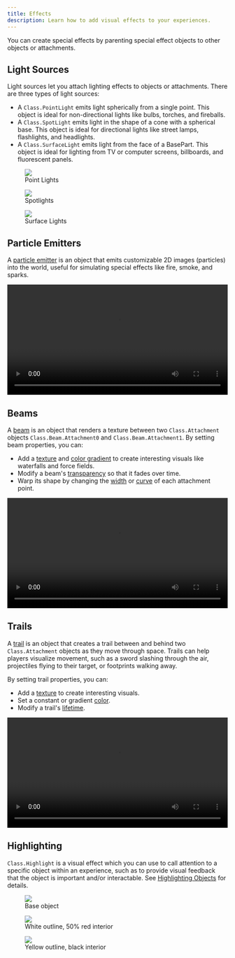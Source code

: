 ```yaml
---
title: Effects
description: Learn how to add visual effects to your experiences.
---
```


You can create special effects by parenting special effect objects to other
objects or attachments.

## Light Sources

Light sources let you attach lighting effects to objects or attachments. There
are three types of light sources:

- A `Class.PointLight`
  emits light spherically from a single point. This object is ideal for
  non-directional lights like bulbs, torches, and fireballs.
- A `Class.SpotLight`
  emits light in the shape of a cone with a spherical base. This object is ideal
  for directional lights like street lamps, flashlights, and headlights.
- A `Class.SurfaceLight` emits light from the face of a BasePart. This object is
  ideal for lighting from TV or computer screens, billboards, and fluorescent
  panels.

<GridContainer numColumns="3">
  <figure>
    <img src="../assets/lighting-and-effects/light-sources/PointLight-Range-8.jpg" />
    <figcaption>Point Lights</figcaption>
  </figure>
  <figure>
    <img src="../assets/lighting-and-effects/light-sources/SpotLight-Face-Bottom.jpg" />
    <figcaption>Spotlights</figcaption>
  </figure>
  <figure>
    <img src="../assets/lighting-and-effects/light-sources/SurfaceLight-Angle-0.jpg" />
    <figcaption>Surface Lights</figcaption>
  </figure>
</GridContainer>

## Particle Emitters

A [particle emitter](../effects/particle-emitters.md) is an object that emits customizable 2D images (particles) into the world, useful for simulating special effects like fire, smoke, and sparks.

<video src="../assets/lighting-and-effects/particle-emitter/Showcase.mp4"
controls width="100%"></video>

## Beams

A [beam](../effects/beams.md) is an object that renders a texture between two
`Class.Attachment` objects `Class.Beam.Attachment0` and
`Class.Beam.Attachment1`. By setting beam properties, you can:

- Add a [texture](../effects/beams.md#texture) and [color gradient](../effects/beams.md#color) to create interesting visuals like waterfalls and force fields.
- Modify a beam's [transparency](/effects/beams#transparency) so that it fades over time.
- Warp its shape by changing the [width](../effects/beams.md#width) or [curve](../effects/beams.md#curve) of each attachment point.

<video src="../assets/lighting-and-effects/beam/Showcase.mp4" controls
width="100%"></video>

## Trails

A [trail](../effects/trails.md) is an object that creates a trail between and behind two `Class.Attachment` objects as they move through space. Trails can help players visualize movement, such as a sword slashing through the air, projectiles flying to their target, or footprints walking away.

By setting trail properties, you can:

- Add a [texture](../effects/trails.md#texture) to create interesting visuals.
- Set a constant or gradient [color](../effects/trails.md#color).
- Modify a trail's [lifetime](../effects/trails.md#lifetime).

<video src="../assets/lighting-and-effects/trail/Showcase.mp4" controls
width="100%"></video>

## Highlighting

`Class.Highlight` is a visual effect which you can use to call attention to a specific object within an experience, such as to provide visual feedback that the object is important and/or interactable. See [Highlighting Objects](../effects/highlighting.md) for details.

<GridContainer numColumns="3">
  <figure>
    <img src="../assets/ui/highlighting-objects/OutlineTransparency-1.jpg" />
    <figcaption>Base object</figcaption>
  </figure>
  <figure>
    <img src="../assets/ui/highlighting-objects/Adding-Highlight.jpg" />
    <figcaption>White outline, 50% red interior</figcaption>
  </figure>
  <figure>
    <img src="../assets/ui/highlighting-objects/Overview-Yellow-Outline.jpg" />
    <figcaption>Yellow outline, black interior</figcaption>
  </figure>
</GridContainer>
